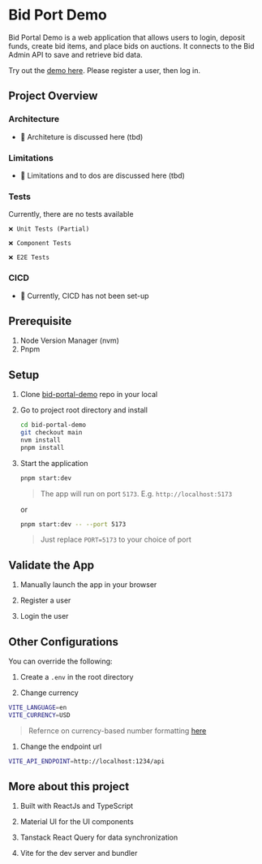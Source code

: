 # Bid Port Demo

Bid Portal Demo is a web application that allows users to login, deposit funds, create bid items, and place bids on auctions. It connects to the Bid Admin API to save and retrieve bid data.

Try out the [demo here](https://bid-admin-api-demo-prod.azurewebsites.net/). Please register a user, then log in.

## Project Overview

### Architecture

- 📝 Architeture is discussed here (tbd)

### Limitations

- 📝 Limitations and to dos are discussed here (tbd)

### Tests

Currently, there are no tests available

    ❌ Unit Tests (Partial)

    ❌ Component Tests

    ❌ E2E Tests

### CICD

- 📝 Currently, CICD has not been set-up

## Prerequisite

1. Node Version Manager (nvm)
1. Pnpm

## Setup

1. Clone [bid-portal-demo](https://github.com/rayandus/bid-portal-demo) repo in your local

1. Go to project root directory and install

   ```bash
   cd bid-portal-demo
   git checkout main
   nvm install
   pnpm install
   ```

1. Start the application

   ```bash
   pnpm start:dev
   ```

   > The app will run on port `5173`. E.g. `http://localhost:5173`

   or

   ```bash
   pnpm start:dev -- --port 5173
   ```

   > Just replace `PORT=5173` to your choice of port

## Validate the App

1. Manually launch the app in your browser

1. Register a user

1. Login the user

## Other Configurations

You can override the following:

1. Create a `.env` in the root directory

1. Change currency

```bash
VITE_LANGUAGE=en
VITE_CURRENCY=USD
```

> Refernce on currency-based number formatting [here](https://developer.mozilla.org/en-US/docs/Web/JavaScript/Reference/Global_Objects/Intl/NumberFormat)

1. Change the endpoint url

```bash
VITE_API_ENDPOINT=http://localhost:1234/api
```

## More about this project

1. Built with ReactJs and TypeScript

1. Material UI for the UI components

1. Tanstack React Query for data synchronization

1. Vite for the dev server and bundler
